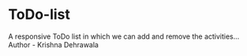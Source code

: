 # ToDo-list
A responsive ToDo list in which we can add and remove the activities...
Author - Krishna Dehrawala
